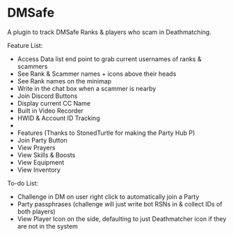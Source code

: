 # DMSafe
A plugin to track DMSafe Ranks & players who scam in Deathmatching.

Feature List:
- Access Data list end point to grab current usernames of ranks & scammers
- See Rank & Scammer names + icons above their heads 
- See Rank names on the minimap
- Write in the chat box when a scammer is nearby
- Join Discord Buttons
- Display current CC Name
- Built in Video Recorder
- HWID & Account ID Tracking
- 
- Features (Thanks to StonedTurtle for making the Party Hub P)
- Join Party Button
- View Prayers
- View Skills & Boosts
- View Equipment
- View Inventory

To-do List:
- Challenge in DM on user right click to automatically join a Party
- Party passphrases (challenge will just write bot RSNs in & collect IDs of both players)
- View Player Icon on the side, defaulting to just Deathmatcher icon if they are not in the system
